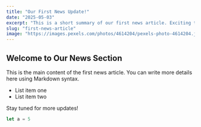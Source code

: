 ```yaml
---
title: "Our First News Update!"
date: "2025-05-03"
excerpt: "This is a short summary of our first news article. Exciting things are happening!"
slug: "first-news-article"
image: "https://images.pexels.com/photos/4614204/pexels-photo-4614204.jpeg" # Optional: Add an image path
---
```


## Welcome to Our News Section

This is the main content of the first news article. You can write more details here using Markdown syntax.

* List item one
* List item two

Stay tuned for more updates!

```js
let a = 5
```